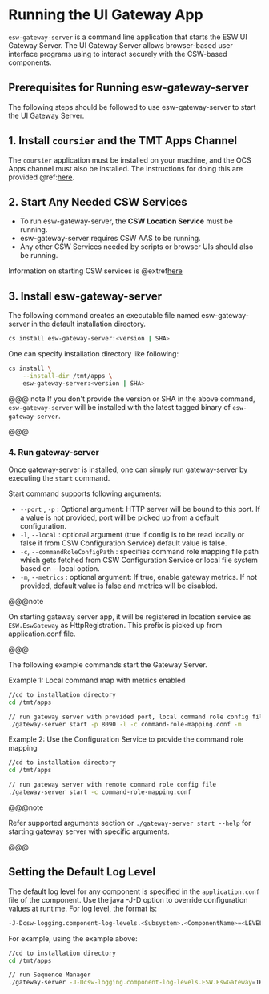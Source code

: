 # Running the UI Gateway App

`esw-gateway-server` is a command line application that starts the ESW UI Gateway Server. The UI Gateway Server
allows browser-based user interface programs using to interact securely with the CSW-based components.

## Prerequisites for Running esw-gateway-server

The following steps should be followed to use esw-gateway-server to start the UI Gateway Server.

## 1. Install `coursier` and the TMT Apps Channel

The `coursier` application must be installed on your machine, and the OCS Apps channel must also be installed.
The instructions for doing this are provided @ref:[here](../technical/apps/getting-apps.md).

## 2. Start Any Needed CSW Services

* To run esw-gateway-server, the **CSW Location Service** must be running.
* esw-gateway-server requires CSW AAS to be running.
* Any other CSW Services needed by scripts or browser UIs should also be running.

Information on starting CSW services is @extref[here](csw:commons/apps)

## 3. Install esw-gateway-server

The following command creates an executable file named esw-gateway-server in the default installation directory.

```bash
cs install esw-gateway-server:<version | SHA>
```

One can specify installation directory like following:

```bash
cs install \
    --install-dir /tmt/apps \
    esw-gateway-server:<version | SHA>
```

@@@ note
If you don't provide the version or SHA in the above command, `esw-gateway-server` will be installed with the latest tagged binary of `esw-gateway-server`.

@@@

### 4. Run gateway-server

Once gateway-server is installed, one can simply run gateway-server by executing the `start` command.

Start command supports following arguments:

* `--port` , `-p` : Optional argument: HTTP server will be bound to this port. If a value is not provided, port will be picked up from a default configuration.
* `-l`, `--local` : optional argument (true if config is to be read locally or false if from CSW Configuration Service) default value is false.
* `-c`, `--commandRoleConfigPath` : specifies command role mapping file path which gets fetched from CSW Configuration Service or local file system based on --local option.
* `-m`, `--metrics` : optional argument: If true, enable gateway metrics. If not provided, default value is false and metrics will be disabled.

@@@note

On starting gateway server app, it will be registered in location service as `ESW.EswGateway` as HttpRegistration. This prefix is picked up
from application.conf file.

@@@

The following example commands start the Gateway Server.

Example 1: Local command map with metrics enabled

```bash
//cd to installation directory
cd /tmt/apps

// run gateway server with provided port, local command role config file and with metrics enabled
./gateway-server start -p 8090 -l -c command-role-mapping.conf -m
```

Example 2: Use the Configuration Service to provide the command role mapping

```bash
//cd to installation directory
cd /tmt/apps

// run gateway server with remote command role config file
./gateway-server start -c command-role-mapping.conf
```

@@@note

Refer supported arguments section or `./gateway-server start --help` for starting gateway server with specific arguments.

@@@

## Setting the Default Log Level

The default log level for any component is specified in the `application.conf` file of the component.
Use the java -J-D option to override configuration values at runtime.  For log level, the format is:

```bash
-J-Dcsw-logging.component-log-levels.<Subsystem>.<ComponentName>=<LEVEL>
```

For example, using the example above:

```bash
//cd to installation directory
cd /tmt/apps

// run Sequence Manager
./gateway-server -J-Dcsw-logging.component-log-levels.ESW.EswGateway=TRACE start -p 8090 -l -c command-role-mapping.conf
```

